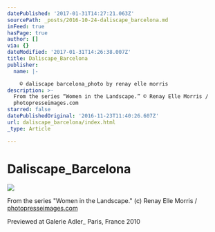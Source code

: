 ```yaml
---
datePublished: '2017-01-31T14:27:21.063Z'
sourcePath: _posts/2016-10-24-daliscape_barcelona.md
inFeed: true
hasPage: true
author: []
via: {}
dateModified: '2017-01-31T14:26:38.007Z'
title: Daliscape_Barcelona
publisher:
  name: |-

    © daliscape barcelona_photo by renay elle morris
description: >-
  From the series “Women in the Landscape.” © Renay Elle Morris /
  photopresseimages.com
starred: false
datePublishedOriginal: '2016-11-23T11:40:26.607Z'
url: daliscape_barcelona/index.html
_type: Article

---
```

# Daliscape\_Barcelona
![](https://the-grid-user-content.s3-us-west-2.amazonaws.com/b507c1bc-ef92-44a1-94f9-a032c37fd181.jpg)

From the series "Women in the Landscape." (c) Renay Elle Morris / [photopresseimages.com][0]

Previewed at Galerie Adler\_ Paris, France 2010

[0]: http://photopresseimages.com/